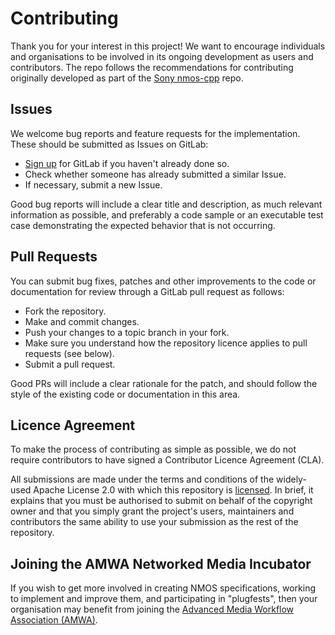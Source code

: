 # Contributing

 Thank you for your interest in this project! We want to encourage individuals and organisations to be involved in its ongoing development as users and contributors. The repo follows the recommendations for contributing originally developed as part of the [Sony nmos-cpp](https://github.com/sony/nmos-cpp) repo.

## Issues

We welcome bug reports and feature requests for the implementation. These should be submitted as Issues on GitLab:

- [Sign up](https://gitlab.com/users/sign_up) for GitLab if you haven't already done so.
- Check whether someone has already submitted a similar Issue.
- If necessary, submit a new Issue.

Good bug reports will include a clear title and description, as much relevant information as possible, and preferably a code sample or an executable test case demonstrating the expected behavior that is not occurring.

## Pull Requests

You can submit bug fixes, patches and other improvements to the code or documentation for review through a GitLab pull request as follows:

* Fork the repository.
* Make and commit changes.
* Push your changes to a topic branch in your fork.
* Make sure you understand how the repository licence applies to pull requests (see below).
* Submit a pull request.

Good PRs will include a clear rationale for the patch, and should follow the style of the existing code or documentation in this area.

## Licence Agreement

To make the process of contributing as simple as possible, we do not require contributors to have signed a Contributor Licence Agreement (CLA).

All submissions are made under the terms and conditions of the widely-used Apache License 2.0 with which this repository is [licensed](LICENSE). In brief, it explains that you must be authorised to submit on behalf of the copyright owner and that you simply grant the project's users, maintainers and contributors the same ability to use your submission as the rest of the repository.

## Joining the AMWA Networked Media Incubator

If you wish to get more involved in creating NMOS specifications, working to implement and improve them, and participating in "plugfests", then your organisation may benefit from joining the [Advanced Media Workflow Association (AMWA)](http://amwa.tv/).


